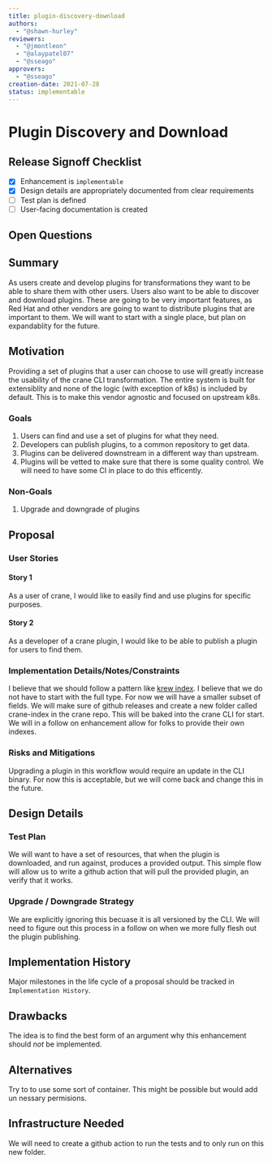 ```yaml
---
title: plugin-discovery-download
authors:
  - "@shawn-hurley"
reviewers:
  - "@jmontleon"
  - "@alaypatel07"
  - "@sseago"
approvers:
  - "@sseago"
creation-date: 2021-07-28
status: implementable
---
```


# Plugin Discovery and Download

## Release Signoff Checklist

- [x] Enhancement is `implementable`
- [x] Design details are appropriately documented from clear requirements
- [ ] Test plan is defined
- [ ] User-facing documentation is created

## Open Questions

## Summary

As users create and develop plugins for transformations they want to be able to share them with other users. Users also want to be able to discover and download plugins. These are going to be very important features, as Red Hat and other vendors are going to want to distribute plugins that are important to them. We will want to start with a single place, but plan on expandablity for the future.

## Motivation

Providing a set of plugins that a user can choose to use will greatly increase the usability of the crane CLI transformation. The entire system is built for extensiblity and none of the logic (with exception of k8s) is included by default. This is to make this vendor agnostic and focused on upstream k8s.

### Goals

1. Users can find and use a set of plugins for what they need.
2. Developers can publish plugins, to a common repository to get data.
3. Plugins can be delivered downstream in a different way than upstream.
4. Plugins will be vetted to make sure that there is some quality control. We will need to have some CI in place to do this efficently.

### Non-Goals

1. Upgrade and downgrade of plugins 

## Proposal

### User Stories

#### Story 1

As a user of crane, I would like to easily find and use plugins for specific purposes.

#### Story 2

As a developer of a crane plugin, I would like to be able to publish a plugin for users to find them.

### Implementation Details/Notes/Constraints

I believe that we should follow a pattern like [krew index](https://github.com/kubernetes-sigs/krew-index). I believe that we do not have to start with the full type. For now we will have a smaller subset of fields. We will make sure of github releases and create a new folder called crane-index in the crane repo. This will be baked into the crane CLI for start. We will in a follow on enhancement allow for folks to provide their own indexes.

### Risks and Mitigations

Upgrading a plugin in this workflow would require an update in the CLI binary. For now this is acceptable, but we will come back and change this in the future.

## Design Details

### Test Plan

We will want to have a set of resources, that when the plugin is downloaded, and run against, produces a provided output. This simple flow will allow us to write a github action that will pull the provided plugin, an verify that it works. 

### Upgrade / Downgrade Strategy

We are explicitly ignoring this becuase it is all versioned by the CLI. We will need to figure out this process in a follow on when we more fully flesh out the plugin publishing.

## Implementation History

Major milestones in the life cycle of a proposal should be tracked in `Implementation
History`.

## Drawbacks

The idea is to find the best form of an argument why this enhancement should _not_ be implemented.

## Alternatives

Try to to use some sort of container. This might be possible but would add un nessary permisions.

## Infrastructure Needed

We will need to create a github action to run the tests and to only run on this new folder.
